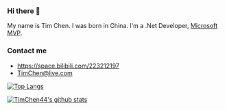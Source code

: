 ### Hi there 👋

My name is Tim Chen. 
I was born in China. 
I'm a .Net Developer, [Microsoft MVP](https://mvp.microsoft.com/zh-cn/PublicProfile/5004310).

### Contact me

- <https://space.bilibili.com/223212197>
- <TimChen@live.com>

[![Top Langs](https://github-readme-stats.vercel.app/api/top-langs/?username=TimChen44&layout=compact)](https://github.com/anuraghazra/github-readme-stats)

[![TimChen44's github stats](https://github-readme-stats.vercel.app/api?username=TimChen44&show_icons=false&theme=monokai)](https://github.com/anuraghazra/github-readme-stats)

<!--
**TimChen44/TimChen44** is a ✨ _special_ ✨ repository because its `README.md` (this file) appears on your GitHub profile.

Here are some ideas to get you started:

- 🔭 I’m currently working on ...
- 🌱 I’m currently learning ...
- 👯 I’m looking to collaborate on ...
- 🤔 I’m looking for help with ...
- 💬 Ask me about ...
- 📫 How to reach me: ...
- 😄 Pronouns: ...
- ⚡ Fun fact: ...
-->
